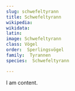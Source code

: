 ```yaml
---
slug: schwefeltyrann
title: Schwefeltyrann
wikipedia: 
wikidata: 
latin:
image: Schwefeltyrann
class: Vögel
order:  Sperlingsvögel
family:  Tyrannen
species:  Schwefeltyrann

---
```


I am content.
